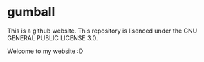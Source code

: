 # gumball
This is a github website.
This repository is lisenced under the GNU GENERAL PUBLIC LICENSE 3.0.

Welcome to my website :D
